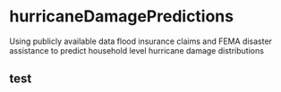 # hurricaneDamagePredictions
Using publicly available data flood insurance claims and FEMA disaster assistance to predict household level hurricane damage distributions

## test
